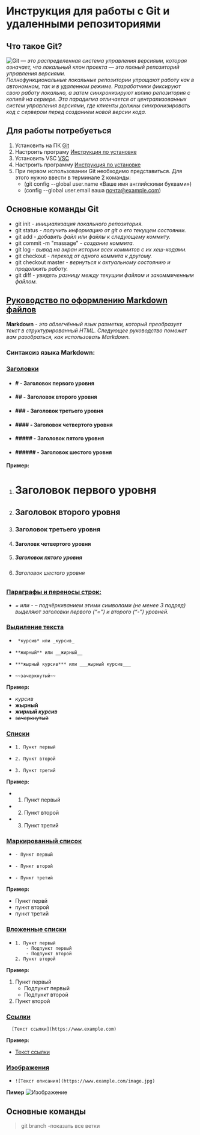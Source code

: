 # Инструкция для работы с Git и удаленными репозиториями # 
## Что такое Git? ## 
![Git](https://fuzeservers.ru/wp-content/uploads/3/0/c/30c29ce4cc08523ecc6e1f205bc207d0.jpeg)  — *это распределенная система управления версиями, которая означает, что локальный клон проекта — это полный репозиторий управления версиями.*  
 *Полнофункциональные локальные репозитории упрощают работу как в автономном, так и в удаленном режиме. Разработчики фиксируют свою работу локально, а затем синхронизируют копию репозитория с копией на сервере. Эта парадигма отличается от централизованных систем управления версиями, где клиенты должны синхронизировать код с сервером перед созданием новой версии кода.*
 ## Для работы потребуеться ##
1. Установить на ПК [Git](https://git-scm.com)
2. Настроить програму [Инструкция по установке](https://selectel.ru/blog/tutorials/how-to-install-git-to-windows/)
3. Установить VSC [VSC](https://code.visualstudio.com/Download)
4. Настроить программу [Инструкция по установке](https://practicum.yandex.ru/blog/vsyo-o-visual-studio-code/#kak-ustanovit)
5. При первом использовании Git необходимо представиться. Для этого нужно ввести в терминале 2 команды:
    - (git config --global user.name «Ваше имя английскими буквами»)
   - (config --global user.email ваша почта@example.com)   
## Основные команды Git ##
- git init - *инициализация локального репозитория.*
- git status - *получить информацию от git о его текущем состоянии.*
- git add - *добавить файл или файлы к следующему коммиту.*
- git commit -m "massage" - *создание коммита.*
- git log - *вывод на экран истории всех коммитов с их хеш-кодами.*
- git checkout - *переход от одного коммита к другому.*
- git checkout master - *вернуться к актуальному состоянию и продолжить работу.*
- git diff - *увидеть разницу между текущим файлом и закоммиченным файлом.*
## [Руководство по оформлению Markdown файлов](https://gist.github.com/Jekins/2bf2d0638163f1294637#руководство-по-оформлению-markdown-файлов) ##
**Markdown** - *это облегчённый язык разметки, который преобразует текст в структурированный HTML. Следующее руководство поможет вам разобраться, как использовать Markdown.*
### Синтаксиз языка Markdown:
### **[ Заголовки](https://gist.github.com/Jekins/2bf2d0638163f1294637#заголовки)**
- #### # - Заголовок первого уровня
- #### ## - Заголовок второго уровня
- #### ### - Заголовок третьего уровня
- #### #### - Заголовок четвертого уровня
- #### ##### - Заголовок пятого уровня
- #### ###### - Заголовок шестого уровня

**Пример:**
1. # Заголовок первого уровня
2. ## Заголовок второго уровня
3. ### Заголовок третьего уровня
4. #### Заголовк четвертого уровня
5. ##### Заголовок пятого уровня
6. ###### Заголовок шестого уровня
### **[Параграфы и переносы строк:](https://gist.github.com/Jekins/2bf2d0638163f1294637#параграфы)**  
-    *= или - – подчёркиванием этими символами (не менее 3 подряд) выделяют заголовки первого
(“=”) и второго (“-”) уровней.*
### **[Выдиление текста](https://gist.github.com/Jekins/2bf2d0638163f1294637#выделение)**
-      *курсив* или _курсив_
-     **жирный** или __жирный__
-     ***жырный курсив*** или ___жырный курсив___
-     ~~зачеркнутый~~
**Пример:**
- *курсив*
- **жырный**
- ***жирный курсив***
- ~~зачеркнутый~~
### **[Списки](https://gist.github.com/Jekins/2bf2d0638163f1294637#списки)**
-     1. Пункт первый
-     2. Пункт второй
-     3. Пункт третий
**Пример:**
- 1. Пункт первый
- 2. Пункт второй
- 3. Пункт третий
### **[Маркированный список](https://gist.github.com/Jekins/2bf2d0638163f1294637#маркированный-список)**
-     - Пункт первый
-     - Пункт второй
-     - Пункт третий
**Пример:**
- Пункт первй
- пункт второй
- пункт третий
### **[Вложенные списки](https://gist.github.com/Jekins/2bf2d0638163f1294637#вложенные-списки)**
-     1. Пункт первый
          - Подпункт первый
          - Подпункт второй
      2. Пункт второй
**Пример:**
1. Пункт первый
    - Подпункт первый
    - Подпункт второй        
2. Пункт второй
### **[Ссылки](https://gist.github.com/Jekins/2bf2d0638163f1294637#ссылки)**
      [Текст ссылки](https://www.example.com)
**Пример:**
- [Текст ссылки](https://www.example.com)
### **[Изображения](https://gist.github.com/Jekins/2bf2d0638163f1294637#изображения)**
-     ![Текст описания](https://www.example.com/image.jpg)
**Пимер**
![Изображение](https://camo.githubusercontent.com/63245260b5205f278428325bdec3f3a6382d45ad614f122aee448262460feef0/68747470733a2f2f6173736574732e73696d706c6576696577696e632e636f6d2f73696d706c65766965772f696d6167652f75706c6f61642f635f66696c6c2c685f3732302c715f37352c775f313430302f76312f636c69656e74732f6e6577796f726b636974792f436f726f6e6176697275735f496e666f5f6d6964746f776e5f6d616e68617474616e5f736b796c696e655f6e79635f3330303078323030305f33363466613962382d383663652d346639352d393037612d3462643865613332663233322e6a7067)
## Основные команды
>git branch -показать все ветки